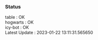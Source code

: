 ### Status


table : OK  
hogwarts : OK  
icy-bot : OK  
Latest Update : 2023-01-22 13:11:31.565650
